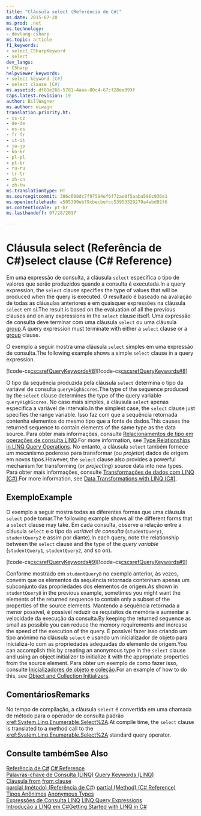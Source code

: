 ```yaml
---
title: "Cláusula select (Referência de C#)"
ms.date: 2015-07-20
ms.prod: .net
ms.technology:
- devlang-csharp
ms.topic: article
f1_keywords:
- select_CSharpKeyword
- select
dev_langs:
- CSharp
helpviewer_keywords:
- select keyword [C#]
- select clause [C#]
ms.assetid: df01e266-5781-4aaa-80c4-67cf28ea093f
caps.latest.revision: 19
author: BillWagner
ms.author: wiwagn
translation.priority.ht:
- cs-cz
- de-de
- es-es
- fr-fr
- it-it
- ja-jp
- ko-kr
- pl-pl
- pt-br
- ru-ru
- tr-tr
- zh-cn
- zh-tw
ms.translationtype: HT
ms.sourcegitcommit: 306c608dc7f97594ef6f72ae0f5aaba596c936e1
ms.openlocfilehash: a505399eb79cbecbefcc53953329279a4abd92f6
ms.contentlocale: pt-br
ms.lasthandoff: 07/28/2017

---
```

# <a name="select-clause-c-reference"></a><span data-ttu-id="9bd60-102">Cláusula select (Referência de C#)</span><span class="sxs-lookup"><span data-stu-id="9bd60-102">select clause (C# Reference)</span></span>
<span data-ttu-id="9bd60-103">Em uma expressão de consulta, a cláusula `select` especifica o tipo de valores que serão produzidos quando a consulta é executada.</span><span class="sxs-lookup"><span data-stu-id="9bd60-103">In a query expression, the `select` clause specifies the type of values that will be produced when the query is executed.</span></span> <span data-ttu-id="9bd60-104">O resultado é baseado na avaliação de todas as cláusulas anteriores e em quaisquer expressões na cláusula `select` em si.</span><span class="sxs-lookup"><span data-stu-id="9bd60-104">The result is based on the evaluation of all the previous clauses and on any expressions in the `select` clause itself.</span></span> <span data-ttu-id="9bd60-105">Uma expressão de consulta deve terminar com uma cláusula `select` ou uma cláusula [group](../../../csharp/language-reference/keywords/group-clause.md).</span><span class="sxs-lookup"><span data-stu-id="9bd60-105">A query expression must terminate with either a `select` clause or a [group](../../../csharp/language-reference/keywords/group-clause.md) clause.</span></span>  
  
 <span data-ttu-id="9bd60-106">O exemplo a seguir mostra uma cláusula `select` simples em uma expressão de consulta.</span><span class="sxs-lookup"><span data-stu-id="9bd60-106">The following example shows a simple `select` clause in a query expression.</span></span>  
  
 <span data-ttu-id="9bd60-107">[!code-cs[cscsrefQueryKeywords#8](../../../csharp/language-reference/keywords/codesnippet/CSharp/select-clause_1.cs)]</span><span class="sxs-lookup"><span data-stu-id="9bd60-107">[!code-cs[cscsrefQueryKeywords#8](../../../csharp/language-reference/keywords/codesnippet/CSharp/select-clause_1.cs)]</span></span>  
  
 <span data-ttu-id="9bd60-108">O tipo da sequência produzida pela cláusula `select` determina o tipo da variável de consulta `queryHighScores`.</span><span class="sxs-lookup"><span data-stu-id="9bd60-108">The type of the sequence produced by the `select` clause determines the type of the query variable `queryHighScores`.</span></span> <span data-ttu-id="9bd60-109">No caso mais simples, a cláusula `select` apenas especifica a variável de intervalo.</span><span class="sxs-lookup"><span data-stu-id="9bd60-109">In the simplest case, the `select` clause just specifies the range variable.</span></span> <span data-ttu-id="9bd60-110">Isso faz com que a sequência retornada contenha elementos do mesmo tipo que a fonte de dados.</span><span class="sxs-lookup"><span data-stu-id="9bd60-110">This causes the returned sequence to contain elements of the same type as the data source.</span></span> <span data-ttu-id="9bd60-111">Para obter mais informações, consulte [Relacionamentos de tipo em operações de consulta LINQ](../../../csharp/programming-guide/concepts/linq/type-relationships-in-linq-query-operations.md).</span><span class="sxs-lookup"><span data-stu-id="9bd60-111">For more information, see [Type Relationships in LINQ Query Operations](../../../csharp/programming-guide/concepts/linq/type-relationships-in-linq-query-operations.md).</span></span> <span data-ttu-id="9bd60-112">No entanto, a cláusula `select` também fornece um mecanismo poderoso para transformar (ou *projetar*) dados de origem em novos tipos.</span><span class="sxs-lookup"><span data-stu-id="9bd60-112">However, the `select` clause also provides a powerful mechanism for transforming (or *projecting*) source data into new types.</span></span> <span data-ttu-id="9bd60-113">Para obter mais informações, consulte [Transformações de dados com LINQ (C#)](../../../csharp/programming-guide/concepts/linq/data-transformations-with-linq.md).</span><span class="sxs-lookup"><span data-stu-id="9bd60-113">For more information, see [Data Transformations with LINQ (C#)](../../../csharp/programming-guide/concepts/linq/data-transformations-with-linq.md).</span></span>  
  
## <a name="example"></a><span data-ttu-id="9bd60-114">Exemplo</span><span class="sxs-lookup"><span data-stu-id="9bd60-114">Example</span></span>  
 <span data-ttu-id="9bd60-115">O exemplo a seguir mostra todas as diferentes formas que uma cláusula `select` pode tomar.</span><span class="sxs-lookup"><span data-stu-id="9bd60-115">The following example shows all the different forms that a `select` clause may take.</span></span> <span data-ttu-id="9bd60-116">Em cada consulta, observe a relação entre a cláusula `select` e o tipo da *variável de consulta* (`studentQuery1`, `studentQuery2` e assim por diante).</span><span class="sxs-lookup"><span data-stu-id="9bd60-116">In each query, note the relationship between the `select` clause and the type of the *query variable* (`studentQuery1`, `studentQuery2`, and so on).</span></span>  
  
 <span data-ttu-id="9bd60-117">[!code-cs[cscsrefQueryKeywords#9](../../../csharp/language-reference/keywords/codesnippet/CSharp/select-clause_2.cs)]</span><span class="sxs-lookup"><span data-stu-id="9bd60-117">[!code-cs[cscsrefQueryKeywords#9](../../../csharp/language-reference/keywords/codesnippet/CSharp/select-clause_2.cs)]</span></span>  
  
 <span data-ttu-id="9bd60-118">Conforme mostrado em `studentQuery8` no exemplo anterior, às vezes, convém que os elementos da sequência retornada contenham apenas um subconjunto das propriedades dos elementos de origem.</span><span class="sxs-lookup"><span data-stu-id="9bd60-118">As shown in `studentQuery8` in the previous example, sometimes you might want the elements of the returned sequence to contain only a subset of the properties of the source elements.</span></span> <span data-ttu-id="9bd60-119">Mantendo a sequência retornada a menor possível, é possível reduzir os requisitos de memória e aumentar a velocidade da execução da consulta.</span><span class="sxs-lookup"><span data-stu-id="9bd60-119">By keeping the returned sequence as small as possible you can reduce the memory requirements and increase the speed of the execution of the query.</span></span> <span data-ttu-id="9bd60-120">É possível fazer isso criando um tipo anônimo na cláusula `select` e usando um inicializador de objeto para inicializá-lo com as propriedades adequadas do elemento de origem.</span><span class="sxs-lookup"><span data-stu-id="9bd60-120">You can accomplish this by creating an anonymous type in the `select` clause and using an object initializer to initialize it with the appropriate properties from the source element.</span></span> <span data-ttu-id="9bd60-121">Para obter um exemplo de como fazer isso, consulte [Inicializadores de objeto e coleção](../../../csharp/programming-guide/classes-and-structs/object-and-collection-initializers.md).</span><span class="sxs-lookup"><span data-stu-id="9bd60-121">For an example of how to do this, see [Object and Collection Initializers](../../../csharp/programming-guide/classes-and-structs/object-and-collection-initializers.md).</span></span>  
  
## <a name="remarks"></a><span data-ttu-id="9bd60-122">Comentários</span><span class="sxs-lookup"><span data-stu-id="9bd60-122">Remarks</span></span>  
 <span data-ttu-id="9bd60-123">No tempo de compilação, a cláusula `select` é convertida em uma chamada de método para o operador de consulta padrão <xref:System.Linq.Enumerable.Select%2A>.</span><span class="sxs-lookup"><span data-stu-id="9bd60-123">At compile time, the `select` clause is translated to a method call to the <xref:System.Linq.Enumerable.Select%2A> standard query operator.</span></span>  
  
## <a name="see-also"></a><span data-ttu-id="9bd60-124">Consulte também</span><span class="sxs-lookup"><span data-stu-id="9bd60-124">See Also</span></span>  
 <span data-ttu-id="9bd60-125">[Referência de C#](../../../csharp/language-reference/index.md) </span><span class="sxs-lookup"><span data-stu-id="9bd60-125">[C# Reference](../../../csharp/language-reference/index.md) </span></span>  
 <span data-ttu-id="9bd60-126">[Palavras-chave de Consulta (LINQ)](../../../csharp/language-reference/keywords/query-keywords.md) </span><span class="sxs-lookup"><span data-stu-id="9bd60-126">[Query Keywords (LINQ)](../../../csharp/language-reference/keywords/query-keywords.md) </span></span>  
 <span data-ttu-id="9bd60-127">[Cláusula from](../../../csharp/language-reference/keywords/from-clause.md) </span><span class="sxs-lookup"><span data-stu-id="9bd60-127">[from clause](../../../csharp/language-reference/keywords/from-clause.md) </span></span>  
 <span data-ttu-id="9bd60-128">[parcial (método) (Referência de C#)](../../../csharp/language-reference/keywords/partial-method.md) </span><span class="sxs-lookup"><span data-stu-id="9bd60-128">[partial (Method) (C# Reference)](../../../csharp/language-reference/keywords/partial-method.md) </span></span>  
 <span data-ttu-id="9bd60-129">[Tipos Anônimos](../../../csharp/programming-guide/classes-and-structs/anonymous-types.md) </span><span class="sxs-lookup"><span data-stu-id="9bd60-129">[Anonymous Types](../../../csharp/programming-guide/classes-and-structs/anonymous-types.md) </span></span>  
 <span data-ttu-id="9bd60-130">[Expressões de Consulta LINQ](../../../csharp/programming-guide/linq-query-expressions/index.md) </span><span class="sxs-lookup"><span data-stu-id="9bd60-130">[LINQ Query Expressions](../../../csharp/programming-guide/linq-query-expressions/index.md) </span></span>  
 [<span data-ttu-id="9bd60-131">Introdução a LINQ em C#</span><span class="sxs-lookup"><span data-stu-id="9bd60-131">Getting Started with LINQ in C#</span></span>](../../../csharp/programming-guide/concepts/linq/getting-started-with-linq.md)

